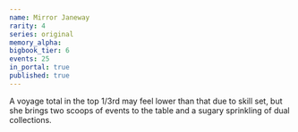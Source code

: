 ```yaml
---
name: Mirror Janeway
rarity: 4
series: original
memory_alpha:
bigbook_tier: 6
events: 25
in_portal: true
published: true
---
```


A voyage total in the top 1/3rd may feel lower than that due to skill set, but she brings two scoops of events to the table and a sugary sprinkling of dual collections.
